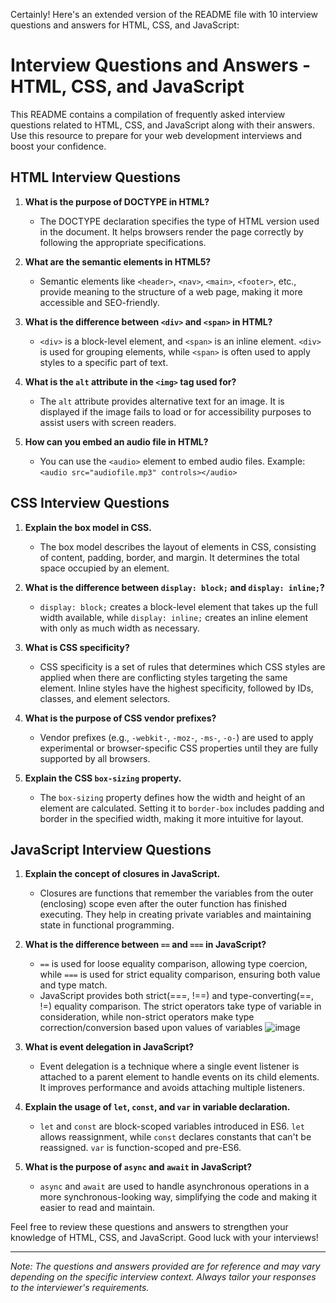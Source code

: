 Certainly! Here's an extended version of the README file with 10 interview questions and answers for HTML, CSS, and JavaScript:

# Interview Questions and Answers - HTML, CSS, and JavaScript

This README contains a compilation of frequently asked interview questions related to HTML, CSS, and JavaScript along with their answers. Use this resource to prepare for your web development interviews and boost your confidence.

## HTML Interview Questions

1. **What is the purpose of DOCTYPE in HTML?**
   - The DOCTYPE declaration specifies the type of HTML version used in the document. It helps browsers render the page correctly by following the appropriate specifications.

2. **What are the semantic elements in HTML5?**
   - Semantic elements like `<header>`, `<nav>`, `<main>`, `<footer>`, etc., provide meaning to the structure of a web page, making it more accessible and SEO-friendly.

3. **What is the difference between `<div>` and `<span>` in HTML?**
   - `<div>` is a block-level element, and `<span>` is an inline element. `<div>` is used for grouping elements, while `<span>` is often used to apply styles to a specific part of text.

4. **What is the `alt` attribute in the `<img>` tag used for?**
   - The `alt` attribute provides alternative text for an image. It is displayed if the image fails to load or for accessibility purposes to assist users with screen readers.

5. **How can you embed an audio file in HTML?**
   - You can use the `<audio>` element to embed audio files. Example: `<audio src="audiofile.mp3" controls></audio>`

## CSS Interview Questions

1. **Explain the box model in CSS.**
   - The box model describes the layout of elements in CSS, consisting of content, padding, border, and margin. It determines the total space occupied by an element.

2. **What is the difference between `display: block;` and `display: inline;`?**
   - `display: block;` creates a block-level element that takes up the full width available, while `display: inline;` creates an inline element with only as much width as necessary.

3. **What is CSS specificity?**
   - CSS specificity is a set of rules that determines which CSS styles are applied when there are conflicting styles targeting the same element. Inline styles have the highest specificity, followed by IDs, classes, and element selectors.

4. **What is the purpose of CSS vendor prefixes?**
   - Vendor prefixes (e.g., `-webkit-`, `-moz-`, `-ms-`, `-o-`) are used to apply experimental or browser-specific CSS properties until they are fully supported by all browsers.

5. **Explain the CSS `box-sizing` property.**
   - The `box-sizing` property defines how the width and height of an element are calculated. Setting it to `border-box` includes padding and border in the specified width, making it more intuitive for layout.

## JavaScript Interview Questions

1. **Explain the concept of closures in JavaScript.**
   - Closures are functions that remember the variables from the outer (enclosing) scope even after the outer function has finished executing. They help in creating private variables and maintaining state in functional programming.

2. **What is the difference between `==` and `===` in JavaScript?**
   - `==` is used for loose equality comparison, allowing type coercion, while `===` is used for strict equality comparison, ensuring both value and type match.
   - JavaScript provides both strict(===, !==) and type-converting(==, !=) equality comparison. The strict operators take type of variable in consideration, while non-strict operators make type correction/conversion based upon values of variables
![image](https://github.com/DeeptiDaisy/ImportantDSAquestions/assets/109961309/24ab10ad-e0cf-4927-924f-bfff1a9b0663)

3. **What is event delegation in JavaScript?**
   - Event delegation is a technique where a single event listener is attached to a parent element to handle events on its child elements. It improves performance and avoids attaching multiple listeners.

4. **Explain the usage of `let`, `const`, and `var` in variable declaration.**
   - `let` and `const` are block-scoped variables introduced in ES6. `let` allows reassignment, while `const` declares constants that can't be reassigned. `var` is function-scoped and pre-ES6.

5. **What is the purpose of `async` and `await` in JavaScript?**
   - `async` and `await` are used to handle asynchronous operations in a more synchronous-looking way, simplifying the code and making it easier to read and maintain.

Feel free to review these questions and answers to strengthen your knowledge of HTML, CSS, and JavaScript. Good luck with your interviews!

---
*Note: The questions and answers provided are for reference and may vary depending on the specific interview context. Always tailor your responses to the interviewer's requirements.*
